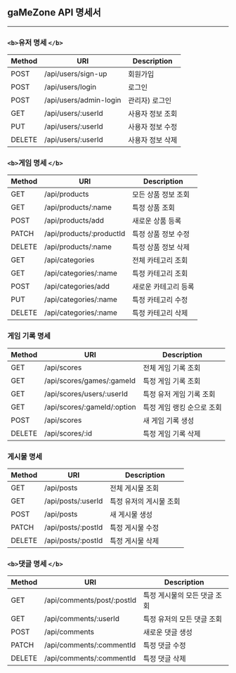 ## gaMeZone API 명세서

---

### `<b>`유저 명세 `</b>`

| Method | URI                    | Description      |
| ------ | ---------------------- | ---------------- |
| POST   | /api/users/sign-up     | 회원가입         |
| POST   | /api/users/login       | 로그인           |
| POST   | /api/users/admin-login | 관리자) 로그인   |
| GET    | /api/users/:userId     | 사용자 정보 조회 |
| PUT    | /api/users/:userId     | 사용자 정보 수정 |
| DELETE | /api/users/:userId     | 사용자 정보 삭제 |

### `<b>`게임 명세 `</b>`

| Method | URI                      | Description          |
| ------ | ------------------------ | -------------------- |
| GET    | /api/products            | 모든 상품 정보 조회  |
| GET    | /api/products/:name      | 특정 상품 조회       |
| POST   | /api/products/add        | 새로운 상품 등록     |
| PATCH  | /api/products/:productId | 특정 상품 정보 수정  |
| DELETE | /api/products/:name      | 특정 상품 정보 삭제  |
| GET    | /api/categories          | 전체 카테고리 조회   |
| GET    | /api/categories/:name    | 특정 카테고리 조회   |
| POST   | /api/categories/add      | 새로운 카테고리 등록 |
| PUT    | /api/categories/:name    | 특정 카테고리 수정   |
| DELETE | /api/categories/:name    | 특정 카테고리 삭제   |

### <b>게임 기록 명세</b>

| Method | URI                         | Description                |
| ------ | --------------------------- | -------------------------- |
| GET    | /api/scores                 | 전체 게임 기록 조회        |
| GET    | /api/scores/games/:gameId   | 특정 게임 기록 조회        |
| GET    | /api/scores/users/:userId   | 특정 유저 게임 기록 조회   |
| GET    | /api/scores/:gameId/:option | 특정 게임 랭킹 순으로 조회 |
| POST   | /api/scores                 | 새 게임 기록 생성          |
| DELETE | /api/scores/:id             | 특정 게임 기록 삭제        |

### <b>게시물 명세</b>

| Method | URI                | Description             |
| ------ | ------------------ | ----------------------- |
| GET    | /api/posts         | 전체 게시물 조회        |
| GET    | /api/posts/:userId | 특정 유저의 게시물 조회 |
| POST   | /api/posts         | 새 게시물 생성          |
| PATCH  | /api/posts/:postId | 특정 게시물 수정        |
| DELETE | /api/posts/:postId | 특정 게시물 삭제        |

### `<b>`댓글 명세 `</b>`

| Method | URI                        | Description                  |
| ------ | -------------------------- | ---------------------------- |
| GET    | /api/comments/post/:postId | 특정 게시물의 모든 댓글 조회 |
| GET    | /api/comments/:userId      | 특정 유저의 모든 댓글 조회   |
| POST   | /api/comments              | 새로운 댓글 생성             |
| PATCH  | /api/comments/:commentId   | 특정 댓글 수정               |
| DELETE | /api/comments/:commentId   | 특정 댓글 삭제               |
